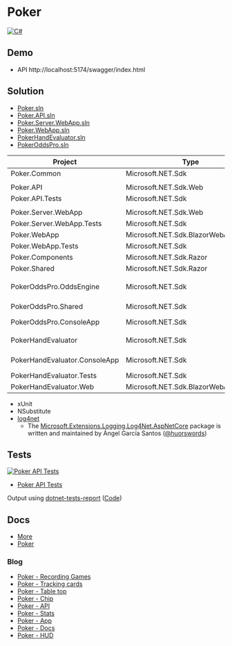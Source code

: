 # Poker

[![C#](https://img.shields.io/badge/c%23-239120.svg?style=for-the-badge&logo=c-sharp&logoColor=white)](https://learn.microsoft.com/en-us/dotnet/csharp/)

<!-- [![Poker API Tests](https://gist.githubusercontent.com/alexhedley/###/raw/poker_api_tests.md_badge.svg "Poker API Tests")](https://gist.github.com/alexhedley/###) -->

## Demo

- API http://localhost:5174/swagger/index.html

## Solution

- [Poker.sln](Poker.sln)
- [Poker.API.sln](Poker.API.sln)
- [Poker.Server.WebApp.sln](Poker.Server.WebApp.sln)
- [Poker.WebApp.sln](Poker.WebApp.sln)
- [PokerHandEvaluator.sln](PokerHandEvaluator.sln)
- [PokerOddsPro.sln](PokerOddsPro.sln)

| Project                       | Type                                | Info                 |
| ----------------------------- | ----------------------------------- | -------------------- |
| Poker.Common                  | Microsoft.NET.Sdk                   | Library              |
|                               |                                     |                      |
| Poker.API                     | Microsoft.NET.Sdk.Web               | API                  |
| Poker.API.Tests               | Microsoft.NET.Sdk                   | xUnit                |
|                               |                                     |                      |
| Poker.Server.WebApp           | Microsoft.NET.Sdk.Web               | Web                  |
| Poker.Server.WebApp.Tests     | Microsoft.NET.Sdk                   |                      |
| Poker.WebApp                  | Microsoft.NET.Sdk.BlazorWebAssembly | Web                  |
| Poker.WebApp.Tests            | Microsoft.NET.Sdk                   |                      |
| Poker.Components              | Microsoft.NET.Sdk.Razor             | Library              |
| Poker.Shared                  | Microsoft.NET.Sdk.Razor             | Library              |
|                               |                                     |                      |
| PokerOddsPro.OddsEngine       | Microsoft.NET.Sdk                   | Library (dyh1213)    |
| PokerOddsPro.Shared           | Microsoft.NET.Sdk                   | Library (dyh1213)    |
| PokerOddsPro.ConsoleApp       | Microsoft.NET.Sdk                   | Console              |
|                               |                                     |                      |
| PokerHandEvaluator            | Microsoft.NET.Sdk                   | Library (danielpaz6) |
| PokerHandEvaluator.ConsoleApp | Microsoft.NET.Sdk                   | Console (danielpaz6) |
| PokerHandEvaluator.Tests      | Microsoft.NET.Sdk                   | xUnit                |
| PokerHandEvaluator.Web        | Microsoft.NET.Sdk.BlazorWebAssembly | WASM                 |

- xUnit
- NSubstitute
- [log4net](https://logging.apache.org/log4net/)
  - The [Microsoft.Extensions.Logging.Log4Net.AspNetCore](https://github.com/huorswords/Microsoft.Extensions.Logging.Log4Net.AspNetCore) package is written and maintained by Ángel García Santos ([@huorswords](https://github.com/huorswords/))

## Tests

[![Poker API Tests](https://gist.githubusercontent.com/alexhedley/e81db3939d78a6f3bf73f657d803d723/raw/poker_api_tests.md_badge.svg "Poker API Tests")](https://gist.github.com/alexhedley/e81db3939d78a6f3bf73f657d803d723)

- [Poker API Tests](https://gist.github.com/alexhedley/e81db3939d78a6f3bf73f657d803d723)

Output using [dotnet-tests-report](https://github.com/marketplace/actions/dotnet-tests-report) ([Code](https://github.com/zyborg/dotnet-tests-report))

## Docs

- [More](docs/README.md)
- [Poker](../../docs/POKER.md)

### Blog

-   [Poker - Recording Games](https://alexhedley.com/blog/posts/poker-recording-games)
-   [Poker - Tracking cards](https://alexhedley.com/blog/posts/poker-tracking-cards)
-   [Poker - Table top](https://alexhedley.com/blog/posts/poker-table-top)
-   [Poker - Chip](https://alexhedley.com/blog/posts/poker-chip)
-   [Poker - API](https://alexhedley.com/blog/posts/poker-api)
-   [Poker - Stats](https://alexhedley.com/blog/posts/poker-stats)
-   [Poker - App](https://alexhedley.com/blog/posts/poker-app)
-   [Poker - Docs](https://alexhedley.com/blog/posts/poker-docs)
-   [Poker - HUD](https://alexhedley.com/blog/posts/poker-hud)
